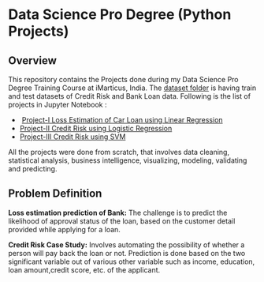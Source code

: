 # Data Science Pro Degree (Python Projects)

## Overview

This repository contains the Projects done during my Data Science Pro Degree Training Course at iMarticus, India. The [dataset folder](https://github.com/D-Satyajit/iMarticus-Projects/tree/master/Datasets) is having train and test datasets of Credit Risk and Bank Loan data. Following is the list of projects in Jupyter Notebook :

-  [Project-I Loss Estimation of Car Loan using Linear Regression](https://github.com/D-Satyajit/iMarticus-Projects/blob/master/Project-I%20Loss%20Estimation%20using%20Linear%20Regression.ipynb)
-  [Project-II Credit Risk using Logistic Regression](https://github.com/D-Satyajit/iMarticus-Projects/blob/master/Python%20Project-I%20Credit%20Risk%20using%20Logistic%20Regression.ipynb)
-  [Project-III Credit Risk using SVM](https://github.com/D-Satyajit/iMarticus-Projects/blob/master/Python%20Project-II%20Credit%20Risk%20using%20SVM.ipynb)

All the projects were done from scratch, that involves data cleaning, statistical analysis, business intelligence, visualizing, modeling, validating and predicting. 

## Problem Definition

**Loss estimation prediction of Bank:** The challenge is to predict the likelihood of approval status of the loan, based on the customer detail provided while applying for a loan.

**Credit Risk Case Study:** Involves automating the possibility of whether a person will pay back the loan or not. Prediction is done based on the two significant variable out of various other variable such as income, education, loan amount,credit score, etc. of the applicant.

